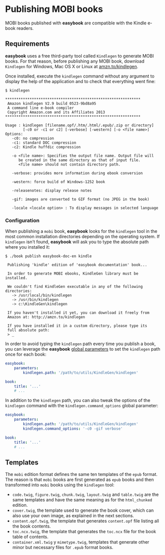 # Publishing MOBI books #

MOBI books published with **easybook** are compatible with the Kindle e-book 
readers.

## Requirements ##

**easybook** uses a free third-party tool called `Kindlegen` to generate MOBI 
books. For that reason, before publishing any MOBI book, download `Kindlegen`
for Windows, Mac OS X or Linux at [amzn.to/kindlegen][1].

Once installed, execute the `kindlegen` command without any argument to display
the help of the application and to check that everything went fine:

~~~ .cli
$ kindlegen

*************************************************************
 Amazon kindlegen V2.9 build 0523-9bd8a95
 A command line e-book compiler
 Copyright Amazon.com and its Affiliates 2013
*************************************************************

Usage : kindlegen [filename.opf/.htm/.html/.epub/.zip or directory]
        [-c0 or -c1 or c2] [-verbose] [-western] [-o <file name>]
Options:
   -c0: no compression
   -c1: standard DOC compression
   -c2: Kindle huffdic compression

   -o <file name>: Specifies the output file name. Output file will
      be created in the same directory as that of input file.
      <file name> should not contain directory path.

   -verbose: provides more information during ebook conversion

   -western: force build of Windows-1252 book

   -releasenotes: display release notes

   -gif: images are converted to GIF format (no JPEG in the book)

   -locale <locale option> : To display messages in selected language
~~~

### Configuration ###

When publishing a `mobi` book, **easybook** looks for the `kindlegen` tool in 
the most common installation directories depending on the operating system. If
`kindlegen` isn't found, **easybook** will ask you to type the absolute path
where you installed it:

~~~ .cli
$ ./book publish easybook-doc-en kindle

 Publishing 'kindle' edition of 'easybook documentation' book...

 In order to generate MOBI ebooks, KindleGen library must be installed.

 We couldn't find KindleGen executable in any of the following directories:
   -> /usr/local/bin/kindlegen
   -> /usr/bin/kindlegen
   -> c:\KindleGen\kindlegen

 If you haven't installed it yet, you can download it freely from
 Amazon at: http://amzn.to/kindlegen

 If you have installed it in a custom directory, please type its
 full absolute path:
 > _
~~~

In order to avoid typing the `kindlegen` path every time you publish a book,
you can leverage the **easybook** [global parameters](#global-parameters) to
set the `kindlegen` path once for each book:

~~~ .yaml
easybook:
    parameters:
        kindlegen.path: '/path/to/utils/KindleGen/kindlegen'

book:
    title: '...'
    # ...
~~~

In addition to the `kindlegen` path, you can also tweak the options of the
`kindlegen` command with the `kindlegen.command_options` global parameter:

~~~ .yaml
easybook:
    parameters:
        kindlegen.path: '/path/to/utils/KindleGen/kindlegen'
        kindlegen.command_options: '-c0 -gif verbose'

book:
    title: '...'
    # ...
~~~

## Templates ##

The `mobi` edition format defines the same ten templates of the `epub` format.
The reason is that `mobi` books are first generated as `epub` books and then
transformed into `mobi` books using the `kindlegen` tool:

  * `code.twig`, `figure.twig`, `chunk.twig`, `layout.twig` and `table.twig` 
    are the same templates and have the same meaning as for the `html_chunked` 
    edition.
  * `cover.twig`, the template used to generate the book cover, which can also
    use your own image, as explained in the next sections.
  * `content.opf.twig`, the template that generates `content.opf` file listing
    all the book contents.
  * `toc.ncx.twig`, the template that generates the `toc.ncx` file for the book
    table of contents.
  * `container.xml.twig` y `mimetype.twig`, templates that generate other minor
    but necessary files for `.epub` format books.

[1]: http://amzn.to/kindlegen
